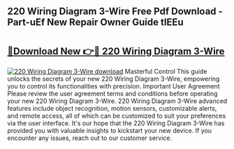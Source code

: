 ## 220 Wiring Diagram 3-Wire Free Pdf Download - Part-uEf New Repair Owner Guide tIEEu

# <h2><a href="http://dfk96rt.blite.top/?on=220+Wiring+Diagram+3-Wire">🔗Download New 👉🔴 220 Wiring Diagram 3-Wire</a></h2>

[![220 Wiring Diagram 3-Wire download](https://i.imgur.com/lujVjoI.png)](http://dfk96rt.blite.top/?on=220+Wiring+Diagram+3-Wire)
Masterful Control This guide unlocks the secrets of your new 220 Wiring Diagram 3-Wire, empowering you to control its functionalities with precision. Important User Agreement Please review the user agreement terms and conditions before operating your new 220 Wiring Diagram 3-Wire. 220 Wiring Diagram 3-Wire advanced features include object recognition, motion sensors, customizable alerts, and remote access, all of which can be customized to suit your preferences via the user interface. It's our hope that the 220 Wiring Diagram 3-Wire has provided you with valuable insights to kickstart your new device. If you encounter any issues, reach out to our customer service.
